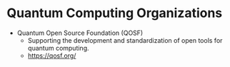 
# Quantum Computing Organizations

- Quantum Open Source Foundation (QOSF)
  + Supporting the development and standardization of open tools for quantum computing.
  + https://qosf.org/


